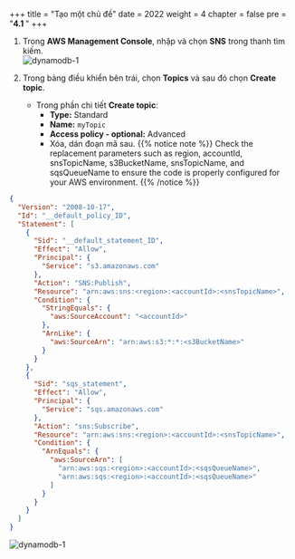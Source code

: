 +++
title = "Tạo một chủ đề"
date = 2022
weight = 4
chapter = false
pre = "<b>4.1 </b>"
+++

1. Trong **AWS Management Console**, nhập và chọn **SNS** trong thanh tìm kiếm.  
![dynamodb-1](/images/4-sns/4.1-createtopic/sns-1.png)

1. Trong bảng điều khiển bên trái, chọn **Topics** và sau đó chọn **Create topic**.  
   - Trong phần chi tiết **Create topic**:
     - **Type:** Standard
     - **Name:** `myTopic`
     - **Access policy - optional:** Advanced
     - Xóa, dán đoạn mã sau.
{{% notice note %}}
Check the replacement parameters such as region, accountId, snsTopicName, s3BucketName, snsTopicName, and sqsQueueName to ensure the code is properly configured for your AWS environment.
{{% /notice %}}
```json
{
  "Version": "2008-10-17",
  "Id": "__default_policy_ID",
  "Statement": [
    {
      "Sid": "__default_statement_ID",
      "Effect": "Allow",
      "Principal": {
        "Service": "s3.amazonaws.com"
      },
      "Action": "SNS:Publish",
      "Resource": "arn:aws:sns:<region>:<accountId>:<snsTopicName>",
      "Condition": {
        "StringEquals": {
          "aws:SourceAccount": "<accountId>"
        },
        "ArnLike": {
          "aws:SourceArn": "arn:aws:s3:*:*:<s3BucketName>"
        }
      }
    },
    {
      "Sid": "sqs_statement",
      "Effect": "Allow",
      "Principal": {
        "Service": "sqs.amazonaws.com"
      },
      "Action": "sns:Subscribe",
      "Resource": "arn:aws:sns:<region>:<accountId>:<snsTopicName>",
      "Condition": {
        "ArnEquals": {
          "aws:SourceArn": [
            "arn:aws:sqs:<region>:<accountId>:<sqsQueueName>",
            "arn:aws:sqs:<region>:<accountId>:<sqsQueueName>"
          ]
        }
      }
    }
  ]
}
```
![dynamodb-1](/images/4-sns/4.1-createtopic/sns-2.png)